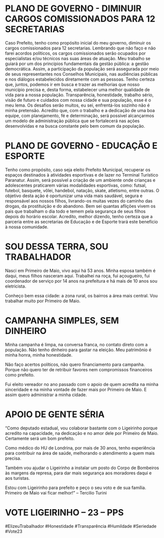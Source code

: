 # PLANO DE GOVERNO - DIMINUIR CARGOS COMISSIONADOS PARA 12 SECRETARIAS 
Caso Prefeito, tenho como propósito inicial do meu governo, diminuir os cargos comissionados para 12 secretarias. Lembrando que não faço e não farei acordos políticos, os cargos comissionados serão ocupados por especialistas e/ou técnicos nas suas áreas de atuação.
Meu trabalho se guiará por um dos princípios fundamentais da gestão pública: a gestão democrática. Assim, a participação da população será assegurada por meio de seus representantes nos Conselhos Municipais, nas audiências públicas e nos diálogos estabelecidos diretamente com as pessoas. Tenho certeza que, juntos, podemos ir em busca e trazer as melhorias que nosso município precisa e, desta forma, estabelecer uma melhor qualidade de vida para a nossa população.
Transparência, honestidade, trabalho sério, visão de futuro e cuidados com nossa cidade e sua população, esse é o meu lema.
Os desafios serão muitos, eu sei, enfrentá-los sozinho não é minha pretensão. Acredito que, com o trabalho e a dedicação de uma boa equipe, com planejamento, fé e determinação, será possível alcançarmos um modelo de administração pública que se fortalecerá nas ações desenvolvidas e na busca constante pelo bem comum da população.

# PLANO DE GOVERNO - EDUCAÇÃO E ESPORTE
Tenho como propósito, caso seja eleito Prefeito Municipal, recuperar os espaços destinados à atividades esportivas e de lazer no Terminal Turístico Paranatur. Assim, será possível a criação de um ambiente onde crianças e adolescentes praticarem várias modalidades esportivas, como: futsal, futebol, basquete, vôlei, handebol, natação, skate, atletismo, entre outras.
O objetivo desta ação é oportunizar uma vida mais saudável, segura e responsável aos nossos filhos, livrando-os muitas vezes do caminho das drogas, da prostituição e do abandono. Bem sei quantas aflições vivem os pais que trabalham o dia todo e temem pela segurança de seus filhos depois do horário escolar.
Acredito, melhor dizendo, tenho certeza que a parceria entre as secretarias de Educação e de Esporte trará este benefício à nossa comunidade.

# SOU DESSA TERRA, SOU TRABALHADOR

Nasci em Primeiro de Maio, vivo aqui há 53 anos. Minha esposa também é daqui, meus filhos nasceram aqui. Trabalhei na roça, fui açougueiro, fui coordenador de serviço por 14 anos na prefeitura e há mais de 10 anos sou eletricista.

Conheço bem essa cidade: a zona rural, os bairros a área mais central. Vou trabalhar muito por Primeiro de Maio.

# CAMPANHA SIMPLES, SEM DINHEIRO

Minha campanha é limpa, na conversa franca, no contato direto com a população. Não tenho dinheiro para gastar na eleição. Meu patrimônio é minha honra, minha honestidade.

Não faço acertos políticos, não quero financiamento para campanha. Porque não quero ter de retribuir favores nem compromissos financeiros como prefeito.

Fui eleito vereador no ano passado com o apoio de quem acredita na minha sinceridade e na minha vontade de fazer mais por Primeiro de Maio. E assim quero administrar a minha cidade.

# APOIO DE GENTE SÉRIA

“Como deputado estadual, vou colaborar bastante com o Ligeirinho porque acredito na capacidade, na dedicação e no amor dele por Primeiro de Maio. Certamente será um bom prefeito.

Como médico do HU de Londrina, por mais de 30 anos, tenho experiência para contribuir na área de saúde, melhorando o atendimento a quem mais precisa.

Também vou ajudar o Ligeirinho a instalar um posto do Corpo de Bombeiros às margens da represa, para dar mais segurança aos moradores daqui e aos turistas.

Estou com Ligeirinho para prefeito e peço o seu voto e de sua família. Primeiro de Maio vai ficar melhor!” – Tercilio Turini

# VOTE LIGEIRINHO – 23 – PPS

#ElizeuTrabalhador #Honestidade #Transparência #Humildade #Seriedade #Vote23
